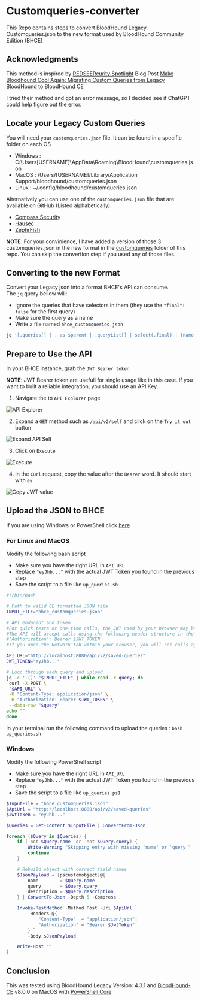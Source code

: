 # Customqueries-converter
This Repo contains steps to convert BloodHound Legacy Customqueries.json to the new format used by BloodHound Community Edition (BHCE)

## Acknowledgments
This method is inspired by [REDSEERcurity Spotlight](https://medium.com/seercurity-spotlight) Blog Post [Make Bloodhound Cool Again: Migrating Custom Queries from Legacy BloodHound to BloodHound CE](https://medium.com/seercurity-spotlight/make-bloodhound-cool-again-migrating-custom-queries-from-legacy-bloodhound-to-bloodhound-ce-83cffcfe5b64) 

I tried their method and got an error message, so I decided see if ChatGPT could help figure out the error. 

## Locate your Legacy Custom Queries 

You will need your `customqueries.json` file. It can be found in a specific folder on each OS
- Windows : C:\Users\[USERNAME]\AppData\Roaming\BloodHound\customqueries.json
- MacOS : /Users/[USERNAME]/Library/Application Support/bloodhound/customqueries.json
- Linux : ~/.config/bloodhound/customqueries.json
  
Alternatively you can use one of the `customqueries.json` file that are available on GitHub (Listed alphabetically). 
- [Compass Security](https://github.com/CompassSecurity/BloodHoundQueries/blob/master/BloodHound_Custom_Queries/customqueries.json)
- [Hausec](https://github.com/hausec/Bloodhound-Custom-Queries/blob/master/customqueries.json)
- [ZephrFish](https://github.com/ZephrFish/Bloodhound-CustomQueries/blob/main/customqueries.json)


**NOTE**: For your convinience, I have added a version of those 3 customqueries.json in the new format in the [customqueries](./customqueries) folder of this repo. You can skip the convertion step if you used any of those files.

## Converting to the new Format

Convert your Legacy json into a format BHCE's API can consume.  
The `jq` query bellow will:
- Ignore the queries that have selectors in them (they use the `"final": false` for the first query)
- Make sure the query as a name
- Write a file named `bhce_customqueries.json`

``` bash
jq '[.queries[] | . as $parent | .queryList[] | select(.final) | {name: (.title // $parent.name), query: .query, description: $parent.name}]' customqueries.json > bhce_customqueries.json
```

## Prepare to Use the API
In your BHCE instance, grab the `JWT Bearer token`

**NOTE**: JWT Bearer token are usefull for single usage like in this case. If you want to built a reliable integration, you should use an API Key. 

1. Navigate the to `API Explorer` page

![API Explorer](./img/JWT-1.png)

2. Expand a `GET` method such as `/api/v2/self` and click on the `Try it out` button

![Expand API Self](./img/JWT-2.png)


3. Click on `Execute`

![Execute](./img/JWT-3.png)

4. In the `Curl` request, copy the value after the `Bearer` word. It should start with `ey`

![Copy JWT value](./img/JWT-4.png)

## Upload the JSON to BHCE

If you are using Windows or PowerShell click [here](README.md#Windows)
### For Linux and MacOS

Modify the following bash script
- Make sure you have the right URL in `API_URL`
- Replace `"eyJhb..."` with the actual JWT Token you found in the previous step
- Save the script to a file like `up_queries.sh`

``` bash
#!/bin/bash

# Path to valid CE formatted JSON file
INPUT_FILE="bhce_customqueries.json"

# API endpoint and token
#For quick tests or one-time calls, the JWT used by your browser may be the simplest route. 
#The API will accept calls using the following header structure in the HTTP request:
#'Authorization': Bearer $JWT_TOKEN
#If you open the Network tab within your browser, you will see calls against the API made utilizing this structure.

API_URL="http://localhost:8080/api/v2/saved-queries"
JWT_TOKEN="eyJhb..." 

# Loop through each query and upload
jq -c '.[]' "$INPUT_FILE" | while read -r query; do
 curl -X POST \
 "$API_URL" \
 -H "Content-Type: application/json" \
 -H "Authorization: Bearer $JWT_TOKEN" \
 --data-raw "$query"
echo "" 
done
```

In your terminal run the following command to upload the queries : `bash up_queries.sh`

### Windows

Modify the following PowerShell script
- Make sure you have the right URL in `API_URL`
- Replace `"eyJhb..."` with the actual JWT Token you found in the previous step
- Save the script to a file like `up_queries.ps1`

``` PowerShell
$InputFile = "bhce_customqueries.json"
$ApiUrl = "http://localhost:8080/api/v2/saved-queries"
$JwtToken = "eyJhb..."

$Queries = Get-Content $InputFile | ConvertFrom-Json

foreach ($Query in $Queries) {
    if (-not $Query.name -or -not $Query.query) {
        Write-Warning "Skipping entry with missing 'name' or 'query'"
        continue
    }

    # Rebuild object with correct field names
    $JsonPayload = [pscustomobject]@{
        name        = $Query.name
        query       = $Query.query
        description = $Query.description
    } | ConvertTo-Json -Depth 5 -Compress

    Invoke-RestMethod -Method Post -Uri $ApiUrl `
        -Headers @{ 
            "Content-Type"  = "application/json"; 
            "Authorization" = "Bearer $JwtToken" 
        } `
        -Body $JsonPayload

    Write-Host ""
}
```



## Conclusion

This was tested using BloodHound Legacy Version: 4.3.1 and [BloodHound-CE](https://github.com/SpecterOps/BloodHound) v8.0.0 on MacOS with [PowerShell Core](https://learn.microsoft.com/en-us/powershell/scripting/install/installing-powershell?view=powershell-7.5)
